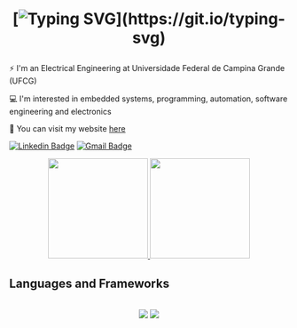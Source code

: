 <h1 align="center">
  
[![Typing SVG](https://readme-typing-svg.herokuapp.com?font=Fira+Code&weight=300&size=50&duration=4000&pause=1000&color=6BA4C4&center=true&vCenter=true&random=false&width=1000&lines=Hello%2C+my+name+is+Clarice+Soares;welcome!)](https://git.io/typing-svg)

</h1>

⚡ I'm an Electrical Engineering at Universidade Federal de Campina Grande (UFCG)

💻 I'm interested in embedded systems, programming, automation, software engineering and electronics

🔎 You can visit my website [here](https://claricesoares.github.io/clarice-curriculo/)

[![Linkedin Badge](https://img.shields.io/badge/-LinkedIn-blue?style=flat-square&logo=Linkedin&logoColor=white&link=https://www.linkedin.com/in/clarice-soares-13a3591a8/)](https://www.linkedin.com/in/clarice-soares-13a3591a8/)
[![Gmail Badge](https://img.shields.io/badge/-Gmail-c14438?style=flat-square&logo=Gmail&logoColor=white&link=mailto:clarice.soares@ee.ufcg.edu.br)](mailto:clarice.soares@ee.ufcg.edu.br)

<div align="center">
  <a href="https://github.com/claricesoares">
    <img height="180em" src="https://github-readme-stats.vercel.app/api?username=claricesoares&show_icons=true&theme=dracula&include_all_commits=true&count_private=true"/>
  </a>
  <a href="https://github.com/claricesoares">
    <img height="180em" src="https://github-readme-stats.vercel.app/api/top-langs/?username=claricesoares&layout=compact&langs_count=7&theme=dracula"/>
  </a>
</div>

## Languages and Frameworks
<br/>
<div align="center">
    <img src="https://skillicons.dev/icons?i=html,css,vscode,github,figma,git,docker" />
    <img src="https://skillicons.dev/icons?i=python,c,cpp,java,mysql,flask,django,azure" /><br>
</div>
<br/>

##

